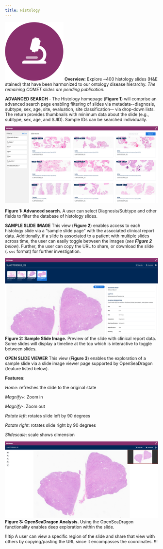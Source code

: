 ```yaml
---
title: Histology
---
```

![Histology](./../histology.svg)
**Overview:** Explore ~400 histology slides (H&E stained) that have been harmonized to our ontology disease hierarchy. *The remaining COMET slides are pending publication.*

**ADVANCED SEARCH** - The Histology homepage (**Figure 1**) will comprise an advanced search page enabling filtering of slides via metadata--diagnosis, subtype, sex, age, site, evaluation, site classification-- via drop-down lists. The return provides thumbnails with minimum data about the slide (e.g., subtype, sex, age, and SJID). Sample IDs can be searched individually.


![](./advanced_search.png)

**Figure 1: Advanced search.** A user can select Diagnosis/Subtype and other fields to filter the database of histology slides.

**SAMPLE SLIDE IMAGE**
This view (**Figure 2**) enables access to each histology slide via a “sample slide page" with the associated clinical report data. Additionally, if a slide is associated to a patient with multiple slides across time, the user can easily toggle between the images (*see **Figure 2** below*). Further, the user can copy the URL to share, or download the slide (`.svs` format) for further investigation.


![](./sample_slide.png)
**Figure 2: Sample Slide Image.** Preview of the slide with clinical report data. Some slides will display a timeline at the top which is interactive to toggle between slides.


**OPEN SLIDE VIEWER**
This view (**Figure 3**) enables the exploration of a sample slide via a slide image viewer page supported by OpenSeaDragon (feature listed below).

**Features:**

*Home*: refreshes the slide to the original state

*Magnify+*: Zoom in

*Magnify-*: Zoom out

*Rotate left*: rotates slide left by 90 degrees

*Rotate right*: rotates slide right by 90 degrees

*Slidescale*: scale shows dimension

![](./slide_viewer.png)
**Figure 3: OpenSeaDragon Analysis.** Using the OpenSeaDragon functionality enables deep exploration within the slide.

!!!tip
A user can view a specific region of the slide and share that view with others by copying/pasting the URL since it encompasses the coordinates.
!!!

